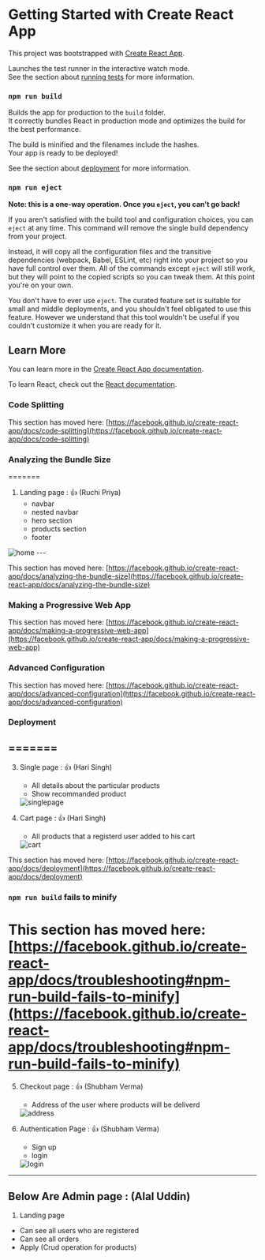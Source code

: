 # Getting Started with Create React App

This project was bootstrapped with [Create React App](https://github.com/facebook/create-react-app).


Launches the test runner in the interactive watch mode.\
See the section about [running tests](https://facebook.github.io/create-react-app/docs/running-tests) for more information.

### `npm run build`

Builds the app for production to the `build` folder.\
It correctly bundles React in production mode and optimizes the build for the best performance.

The build is minified and the filenames include the hashes.\
Your app is ready to be deployed!

See the section about [deployment](https://facebook.github.io/create-react-app/docs/deployment) for more information.

### `npm run eject`

**Note: this is a one-way operation. Once you `eject`, you can't go back!**

If you aren't satisfied with the build tool and configuration choices, you can `eject` at any time. This command will remove the single build dependency from your project.

Instead, it will copy all the configuration files and the transitive dependencies (webpack, Babel, ESLint, etc) right into your project so you have full control over them. All of the commands except `eject` will still work, but they will point to the copied scripts so you can tweak them. At this point you're on your own.

You don't have to ever use `eject`. The curated feature set is suitable for small and middle deployments, and you shouldn't feel obligated to use this feature. However we understand that this tool wouldn't be useful if you couldn't customize it when you are ready for it.

## Learn More

You can learn more in the [Create React App documentation](https://facebook.github.io/create-react-app/docs/getting-started).

To learn React, check out the [React documentation](https://reactjs.org/).

### Code Splitting


This section has moved here: [https://facebook.github.io/create-react-app/docs/code-splitting](https://facebook.github.io/create-react-app/docs/code-splitting)

### Analyzing the Bundle Size
=======
1. Landing page : 👍 (Ruchi Priya)
    - navbar 
    - nested navbar
    - hero section
    - products section 
    - footer
 <img src="https://i.postimg.cc/XNFbpyPH/Screenshot-34.png" alt="home" />
---


This section has moved here: [https://facebook.github.io/create-react-app/docs/analyzing-the-bundle-size](https://facebook.github.io/create-react-app/docs/analyzing-the-bundle-size)


### Making a Progressive Web App

This section has moved here: [https://facebook.github.io/create-react-app/docs/making-a-progressive-web-app](https://facebook.github.io/create-react-app/docs/making-a-progressive-web-app)

### Advanced Configuration

This section has moved here: [https://facebook.github.io/create-react-app/docs/advanced-configuration](https://facebook.github.io/create-react-app/docs/advanced-configuration)

### Deployment
=======
---

3. Single page : 👍 (Hari Singh)
   - All details about the particular products
   - Show recommanded product
   
   <img src="https://i.postimg.cc/fy7JMqXm/Screenshot-39.png" alt="singlepage" />

4. Cart page : 👍 (Hari Singh)
   - All products that a registerd user added to his cart
    <img src="https://i.postimg.cc/D0C3Qq3R/Screenshot-36.png" alt="cart" />


This section has moved here: [https://facebook.github.io/create-react-app/docs/deployment](https://facebook.github.io/create-react-app/docs/deployment)


### `npm run build` fails to minify

This section has moved here: [https://facebook.github.io/create-react-app/docs/troubleshooting#npm-run-build-fails-to-minify](https://facebook.github.io/create-react-app/docs/troubleshooting#npm-run-build-fails-to-minify)
=======
5. Checkout page : 👍 (Shubham Verma)
    - Address of the user where products will be deliverd
    <img src="https://i.postimg.cc/4yFN4CyK/Screenshot-40.png" alt="address" />

6. Authentication Page : 👍 (Shubham Verma)
    - Sign up
    - login
   <img src="https://i.postimg.cc/MZ4SGmtj/Screenshot-35.png" alt="login" />

 ---   

## Below Are Admin page : (Alal Uddin)

1. Landing page
  - Can see all users who are registered
  - Can see all orders
  - Apply (Crud operation for products)
 

